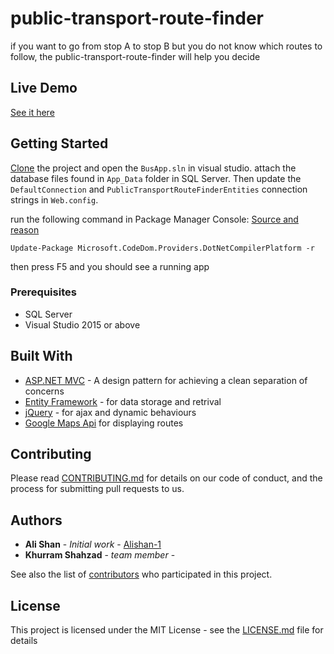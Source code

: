# public-transport-route-finder

if you want to go from stop A to stop B but you do not know which routes to follow, the public-transport-route-finder will help you decide

## Live Demo
[See it here](http://34.80.91.54/)

## Getting Started

[Clone](https://github.com/Alishan-1/public-transport-route-finder.git) the project and open the `BusApp.sln` in visual studio. attach the database files found in `App_Data` folder in SQL Server. Then update the `DefaultConnection` and `PublicTransportRouteFinderEntities` connection strings in `Web.config`.  

run the following command in Package Manager Console: [Source and reason](https://stackoverflow.com/questions/32780315/could-not-find-a-part-of-the-path-bin-roslyn-csc-exe)

```
Update-Package Microsoft.CodeDom.Providers.DotNetCompilerPlatform -r
```
 


then press F5 and you should see a running app

### Prerequisites

* SQL Server 
* Visual Studio 2015 or above



## Built With

* [ASP.NET MVC](https://dotnet.microsoft.com/apps/aspnet/mvc) - A design pattern for achieving a clean separation of concerns
* [Entity Framework](https://docs.microsoft.com/en-us/ef/) - for data storage and retrival
* [jQuery](https://jquery.com/) - for ajax and dynamic behaviours
* [Google Maps Api](https://developers.google.com/maps/documentation/javascript/tutorial) for displaying routes

## Contributing

Please read [CONTRIBUTING.md]() for details on our code of conduct, and the process for submitting pull requests to us.


## Authors

* **Ali Shan** - *Initial work* - [Alishan-1](https://github.com/Alishan-1)
* **Khurram Shahzad** - *team member* -

See also the list of [contributors](https://github.com/our/project/contributors/will-be-added-here) who participated in this project.

## License

This project is licensed under the MIT License - see the [LICENSE.md](LICENSE.md) file for details
